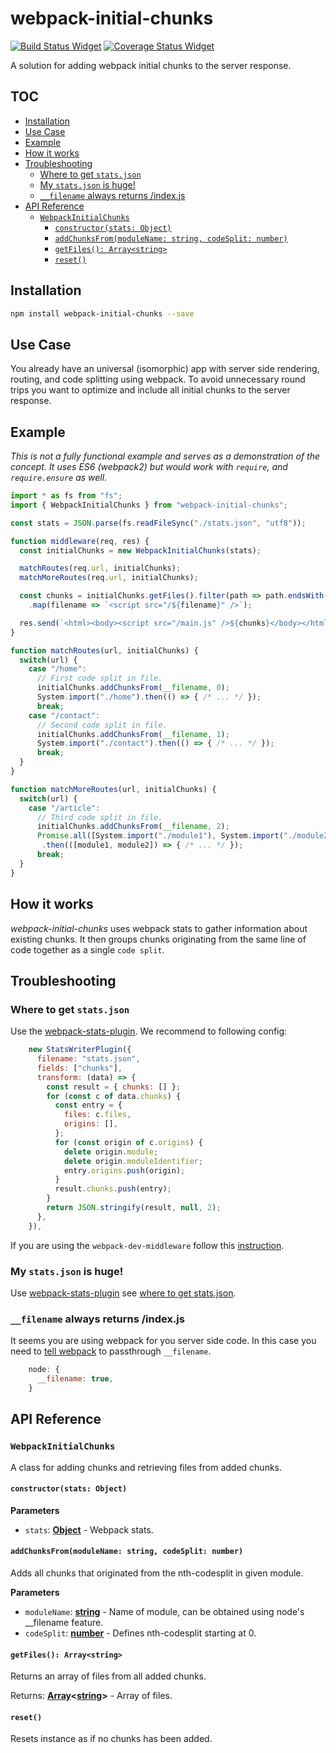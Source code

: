 # webpack-initial-chunks

[![Build Status Widget]][build status]
[![Coverage Status Widget]][coverage status]

[build status]: https://travis-ci.org/wikiwi/webpack-initial-chunks

[build status widget]: https://travis-ci.org/wikiwi/webpack-initial-chunks.svg?branch=master

[coverage status]: https://coveralls.io/github/wikiwi/webpack-initial-chunks?branch=master

[coverage status widget]: https://coveralls.io/repos/github/wikiwi/webpack-initial-chunks/badge.svg?branch=master

A solution for adding webpack initial chunks to the server response.

## TOC

<!-- toc -->

- [Installation](#installation)
- [Use Case](#use-case)
- [Example](#example)
- [How it works](#how-it-works)
- [Troubleshooting](#troubleshooting)
  * [Where to get `stats.json`](#where-to-get-statsjson)
  * [My `stats.json` is huge!](#my-statsjson-is-huge)
  * [`__filename` always returns /index.js](#__filename-always-returns-indexjs)
- [API Reference](#api-reference)
  * [`WebpackInitialChunks`](#webpackinitialchunks)
    + [`constructor(stats: Object)`](#constructorstats-object)
    + [`addChunksFrom(moduleName: string, codeSplit: number)`](#addchunksfrommodulename-string-codesplit-number)
    + [`getFiles(): Array<string>`](#getfiles-arraystring)
    + [`reset()`](#reset)

<!-- tocstop -->

## Installation

```sh
npm install webpack-initial-chunks --save
```

## Use Case

You already have an universal (isomorphic) app with server side rendering,
routing, and code splitting using webpack. To avoid unnecessary round trips
you want to optimize and include all initial chunks to the server response.

## Example

_This is not a fully functional example and serves as a demonstration of the
concept. It uses ES6 (webpack2) but would work with `require`, and `require.ensure`
as well._

```javascript
import * as fs from "fs";
import { WebpackInitialChunks } from "webpack-initial-chunks";

const stats = JSON.parse(fs.readFileSync("./stats.json", "utf8"));

function middleware(req, res) {
  const initialChunks = new WebpackInitialChunks(stats);

  matchRoutes(req.url, initialChunks);
  matchMoreRoutes(req.url, initialChunks);

  const chunks = initialChunks.getFiles().filter(path => path.endsWith(".js"))
    .map(filename => `<script src="/${filename}" />`);

  res.send(`<html><body><script src="/main.js" />${chunks}</body></html>`);
}

function matchRoutes(url, initialChunks) {
  switch(url) {
    case "/home":
      // First code split in file.
      initialChunks.addChunksFrom(__filename, 0);
      System.import("./home").then(() => { /* ... */ });
      break;
    case "/contact":
      // Second code split in file.
      initialChunks.addChunksFrom(__filename, 1);
      System.import("./contact").then(() => { /* ... */ });
      break;
  }
}

function matchMoreRoutes(url, initialChunks) {
  switch(url) {
    case "/article":
      // Third code split in file.
      initialChunks.addChunksFrom(__filename, 2);
      Promise.all([System.import("./module1"), System.import("./module2")])
       .then(([module1, module2]) => { /* ... */ });
      break;
  }
}
```

## How it works

_webpack-initial-chunks_ uses webpack stats to gather information about existing
chunks. It then groups chunks originating from the same line of code together as
a single `code split`.

## Troubleshooting

### Where to get `stats.json`

Use the [webpack-stats-plugin](https://github.com/FormidableLabs/webpack-stats-plugin).
We recommend to following config:

```javascript
    new StatsWriterPlugin({
      filename: "stats.json",
      fields: ["chunks"],
      transform: (data) => {
        const result = { chunks: [] };
        for (const c of data.chunks) {
          const entry = {
            files: c.files,
            origins: [],
          };
          for (const origin of c.origins) {
            delete origin.module;
            delete origin.moduleIdentifier;
            entry.origins.push(origin);
          }
          result.chunks.push(entry);
        }
        return JSON.stringify(result, null, 2);
      },
    }),
```

If you are using the `webpack-dev-middleware` follow this [instruction](https://github.com/webpack/webpack-dev-middleware#server-side-rendering).

### My `stats.json` is huge!

Use [webpack-stats-plugin](https://github.com/FormidableLabs/webpack-stats-plugin) see [where to get stats.json](#where-to-get-statsjson).

### `__filename` always returns /index.js

It seems you are using webpack for you server side code. In this case
you need to [tell webpack](https://webpack.github.io/docs/api-in-modules.html#__filename) to passthrough `__filename`.

```javascript
    node: {
      __filename: true,
    }
```

## API Reference

### `WebpackInitialChunks`

A class for adding chunks and retrieving files from added chunks.

#### `constructor(stats: Object)`

**Parameters**

-   `stats`: **[Object](https://developer.mozilla.org/en-US/docs/Web/JavaScript/Reference/Global_Objects/Object)** - Webpack stats.

#### `addChunksFrom(moduleName: string, codeSplit: number)`

Adds all chunks that originated from the nth-codesplit in
given module.

**Parameters**

-   `moduleName`: **[string](https://developer.mozilla.org/en-US/docs/Web/JavaScript/Reference/Global_Objects/String)** - Name of module, can be obtained using node's \_\_filename feature.
-   `codeSplit`: **[number](https://developer.mozilla.org/en-US/docs/Web/JavaScript/Reference/Global_Objects/Number)** - Defines nth-codesplit starting at 0.

#### `getFiles(): Array<string>`

Returns an array of files from all added chunks.

Returns: **[Array](https://developer.mozilla.org/en-US/docs/Web/JavaScript/Reference/Global_Objects/Array)&lt;[string](https://developer.mozilla.org/en-US/docs/Web/JavaScript/Reference/Global_Objects/String)>** - Array of files.

#### `reset()`

Resets instance as if no chunks has been added.
